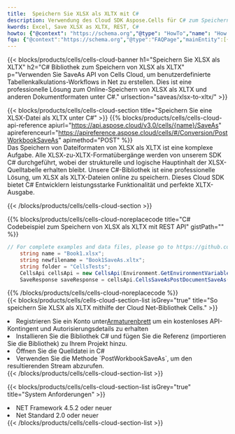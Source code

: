 ```yaml
---
title:  Speichern Sie XLSX als XLTX mit C#
description: Verwendung des Cloud SDK Aspose.Cells für C# zum Speichern der XLSX-Formatdatei als XLTX-Formatdatei.
kwords: Excel, Save XLSX as XLTX, REST, C#
howto: {"@context": "https://schema.org","@type": "HowTo","name": "How to save XLSX as XLTX using the Cells Cloud Net library.","description": "How to save XLSX as XLTX using the Cells Cloud Net library.","image": {"@type": "ImageObject"},"url": "/net/saveas/xlsx-to-xltx/","step": [{ "@type": "HowToStep","name": "How to save XLSX as XLTX using the Cells Cloud Net library. step 1", "image": {"@type": "ImageObject",},"url": "/net/saveas/xlsx-to-xltx/","text": "Register an account at <a href='https://dashboard.aspose.cloud/'>Dashboard</a> to get free API quota & authorization details",},{ "@type": "HowToStep","name": "How to save XLSX as XLTX using the Cells Cloud Net library. step 1", "image": {"@type": "ImageObject",},"url": "/net/saveas/xlsx-to-xltx/","text": "Install C# library and add the reference (import the library) to your project.",},{ "@type": "HowToStep","name": "How to save XLSX as XLTX using the Cells Cloud Net library. step 1", "image": {"@type": "ImageObject",},"url": "/net/saveas/xlsx-to-xltx/","text": "Open the source file in C#",},{ "@type": "HowToStep","name": "How to save XLSX as XLTX using the Cells Cloud Net library. step 1", "image": {"@type": "ImageObject",},"url": "/net/saveas/xlsx-to-xltx/","text": "Use the `PostWorkbookSaveAs` method to retrieve the resulting stream.",}, ],"supply": {"@type": "HowToSupply","name": "document"},"tool": [{"@type": "HowToTool","name": "Visual Studio, Visual Studio Code, Rider"},{"@type": "HowToTool","name": "Aspose Cells"}],"totalTime": "PT6M"}
fqa: {"@context":"https://schema.org","@type":"FAQPage","mainEntity":[{"@type":"Question","name":"Why save file as other formats file in C# using REST API?","acceptedAnswer":{"@type":"Answer","text":"Documents are encoded in many ways, and some files may be incompatible with the software you use. To open and read such files, just save them as appropriate file formats.<br/><ol><li>Install .NET SDK and add the reference (import the library) to your project.</li><li>Open the source file in C# using REST API.</li><li>Call the PostWorkbookSaveAsRequest() method, passing an output filename with required extension.</li><li>Get the result of save as a separate file.</li></ol>"}},{"@type":"Question","name":"What file formats can I save as with your C# library?","acceptedAnswer":{"@type":"Answer","text":"We support a variety of file formats for conversion using .NET library, including XLSX, Excel, xls , PDF, CSV, HTML, Markdown, XML, PNG, JPG, TIFF, Json, TXT and many more."}},{"@type":"Question","name":"What is the maximum allowed file size for conversion using this .NET library?","acceptedAnswer":{"@type":"Answer","text":"There are no file size limits for format conversions using .NET library."}}]}
---
```

{{< blocks/products/cells/cells-cloud-banner h1="Speichern Sie XLSX als XLTX" h2="C# Bibliothek zum Speichern von XLSX als XLTX" p="Verwenden Sie SaveAs API von Cells Cloud, um benutzerdefinierte Tabellenkalkulations-Workflows in Net zu erstellen. Dies ist eine professionelle Lösung zum Online-Speichern von XLSX als XLTX und anderen Dokumentformaten unter C#." urlsection="saveas/xlsx-to-xltx/" >}}

{{< blocks/products/cells/cells-cloud-section title="Speichern Sie eine XLSX-Datei als XLTX unter C#" >}}
{{% blocks/products/cells/cells-cloud-api-reference apiurl="https://api.aspose.cloud/v3.0/cells/{name}/SaveAs" apireferenceurl="https://apireference.aspose.cloud/cells/#/Conversion/PostWorkbookSaveAs" apimethod="POST" %}}
<br/>
Das Speichern von Dateiformaten von XLSX als XLTX ist eine komplexe Aufgabe. Alle XLSX-zu-XLTX-Formatübergänge werden von unserem SDK C# durchgeführt, wobei der strukturelle und logische Hauptinhalt der XLSX-Quelltabelle erhalten bleibt. Unsere C#-Bibliothek ist eine professionelle Lösung, um XLSX als XLTX-Dateien online zu speichern. Dieses Cloud SDK bietet C# Entwicklern leistungsstarke Funktionalität und perfekte XLTX-Ausgabe.

{{< /blocks/products/cells/cells-cloud-section >}}

{{% blocks/products/cells/cells-cloud-noreplacecode title="C# Codebeispiel zum Speichern von XLSX als XLTX mit REST API" gistPath="" %}}
  
```cs
// For complete examples and data files, please go to https://github.com/aspose-cells-cloud/aspose-cells-cloud-dotnet/
    string name = "Book1.xlsx";
    string newfilename = "Book1SaveAs.xltx";
    string folder = "CellsTests";
    CellsApi cellsApi = new CellsApi(Environment.GetEnvironmentVariable("ProductClientId"), Environment.GetEnvironmentVariable("ProductClientSecret"));
    SaveResponse saveResponse = cellsApi.CellsSaveAsPostDocumentSaveAs(name, null, newfilename, null,null,folder);
```
  
{{% /blocks/products/cells/cells-cloud-noreplacecode %}}
<br/>
{{< blocks/products/cells/cells-cloud-section-list isGrey="true" title="So speichern Sie XLSX als XLTX mithilfe der Cloud Net-Bibliothek Cells." >}}
<li> Registrieren Sie ein Konto unter<a href="https://dashboard.aspose.cloud/">Armaturenbrett</a> um ein kostenloses API-Kontingent und Autorisierungsdetails zu erhalten</li>
<li>Installieren Sie die Bibliothek C# und fügen Sie die Referenz (importieren Sie die Bibliothek) zu Ihrem Projekt hinzu.</li>
<li>Öffnen Sie die Quelldatei in C#</li>
<li>Verwenden Sie die Methode `PostWorkbookSaveAs`, um den resultierenden Stream abzurufen.</li>
{{< /blocks/products/cells/cells-cloud-section-list >}}

{{< blocks/products/cells/cells-cloud-section-list isGrey="true" title="System Anforderungen" >}}
<li>NET Framework 4.5.2 oder neuer</li>
<li>Net Standard 2.0 oder neuer</li>
{{< /blocks/products/cells/cells-cloud-section-list >}}
